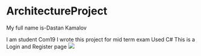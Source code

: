 # ArchitectureProject


My full name is-Dastan Kamalov

I am student Com19
I wrote this project for mid term exam
Used C#
This is a Login and Register page
<img src="images/Снимок экрана(2).png">
